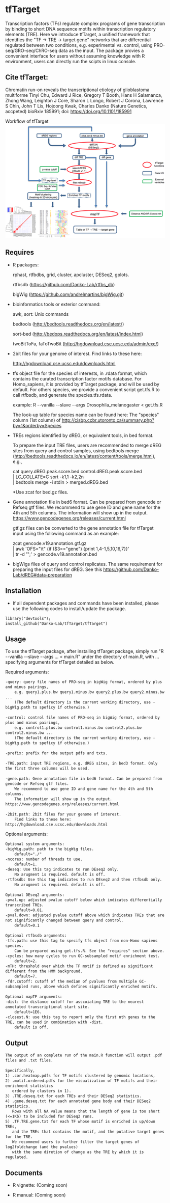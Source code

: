 tfTarget
========

Transcription factors (TFs) regulate complex programs of gene transcription by binding to short DNA sequence motifs within transcription regulatory elements (TRE). Here we introduce tfTarget, a unified framework that identifies the "TF -> TRE -> target gene" networks that are differential regulated between two conditions, e.g. experimental vs. control, using PRO-seq/GRO-seq/ChRO-seq data as the input. The package provies a convenient interface for users without assuming knowledge with R environment, users can directly run the scipts in linux console. 

Cite tfTarget:
--------
Chromatin run-on reveals the transcriptional etiology of glioblastoma multiforme
Tinyi Chu, Edward J Rice, Gregory T Booth, Hans H Salamanca, Zhong Wang, Leighton J Core, Sharon L Longo, Robert J Corona, Lawrence S Chin, John T Lis, Hojoong Kwak, Charles Danko (Nature Genetics, accpeted)
bioRxiv 185991; doi: https://doi.org/10.1101/185991



Workflow of tfTarget
<img src="img/img1.png">


Requires
--------

* R packages:
	
	rphast, rtfbdbs, grid, cluster, apcluster, DESeq2, gplots.
	
	rtfbsdb (https://github.com/Danko-Lab/rtfbs_db) 
	
	bigWig  (https://github.com/andrelmartins/bigWig.git)

* bioinformatics tools or exterior command:
	
	awk, sort: Unix commands
	
	bedtools (http://bedtools.readthedocs.org/en/latest/)
	
	sort-bed (http://bedops.readthedocs.org/en/latest/index.html)
	
	twoBitToFa, faToTwoBit (http://hgdownload.cse.ucsc.edu/admin/exe/)

* 2bit files for your genome of interest.  Find links to these here: 
    
	http://hgdownload.cse.ucsc.edu/downloads.html
	
* tfs object file for the species of interests, in .rdata format, which contains the curated transcription factor motifs database. For Homo_sapiens, it is provided by tfTarget package, and will be used by default. For others species, we provide a convenient script get.tfs.R to call rtfbsdb, and generate the species.tfs.rdata. 
	
	example: R --vanilla --slave --args Drosophila_melanogaster < get.tfs.R
	
	The look-up table for species name can be found here: 
	The "species" column (1st column) of  http://cisbp.ccbr.utoronto.ca/summary.php?by=1&orderby=Species

* TREs regions identified by dREG, or equivalent tools, in bed format. 

	To prepare the input TRE files, users are recommended to merge dREG sites from query and control samples, 
	using bedtools merge (http://bedtools.readthedocs.io/en/latest/content/tools/merge.html), e.g.,
	
	cat query.dREG.peak.score.bed control.dREG.peak.score.bed \
	| LC_COLLATE=C sort -k1,1 -k2,2n \
	| bedtools merge -i stdin > merged.dREG.bed
	
	*Use zcat for bed.gz files.

* Gene annotation file in bed6 format. Can be prepared from gencode or Refseq gtf files. We recommend to use gene ID and gene name for the 4th and 5th columns. The information will show up in the output.
	https://www.gencodegenes.org/releases/current.html
	
	gtf.gz files can be converted to the gene annotation file for tfTarget input using the following command as an example:
	
	zcat gencode.v19.annotation.gtf.gz \
	|  awk 'OFS="\t" {if ($3=="gene") {print $1,$4-1,$5,$10,$16,$7}}' \
	| tr -d '";' > gencode.v19.annotation.bed
	
* bigWigs files of query and control replicates. The same requirement for preparing the input files for dREG. 
	See this https://github.com/Danko-Lab/dREG#data-preparation

Installation
--------

* If all dependent packages and commands have been installed, please use the following codes to install/update the package. 

```````
library("devtools");
install_github("Danko-Lab/tfTarget/tfTarget")
```````

Usage
----------

To use the tfTarget package, after installing tfTarget package, simply run "R --vanilla --slave --args ... < main.R" under the directory of main.R, with ... specifying arguments for tfTarget detailed as below.

Required arguments: 

	-query: query file names of PRO-seq in bigWig format, ordered by plus and minus pairings, 
		e.g. query1.plus.bw query1.minus.bw query2.plus.bw query2.minus.bw ... 
		(The default directory is the current working directory, use -bigWig.path to speficy if otherwise.)

	-control: control file names of PRO-seq in bigWig format, ordered by plus and minus pairings, 
		e.g. control1.plus.bw control1.minus.bw control2.plus.bw control2.minus.bw ...
		(The default directory is the current working directory, use -bigWig.path to speficy if otherwise.)

	-prefix: prefix for the output pdfs and txts. 
	
	-TRE.path: input TRE regions, e.g. dREG sites, in bed3 format. Only the first three columns will be used. 
	
	-gene.path: Gene annotation file in bed6 format. Can be prepared from gencode or Refseq gtf files. 
		We recommend to use gene ID and gene name for the 4th and 5th columns. 
		The information will show up in the output. https://www.gencodegenes.org/releases/current.html
	
	-2bit.path: 2bit files for your genome of interest. 
		Find links to these here: http://hgdownload.cse.ucsc.edu/downloads.html


Optional arguments:

	Optional system arguments:
	-bigWig.path: path to the bigWig files. 
		default="./"
	-ncores: number of threads to use. 
		default=1.
	-deseq: Use this tag indicates to run DEseq2 only. 
		No arugment is required. default is off.
	-rtfbsdb: Use this tag indicates to run DEseq2 and then rtfbsdb only. 
		No arugment is required. default is off.
	
	Optional DEseq2 arguments:
	-pval.up: adjusted pvalue cutoff below which indicates differentially transcribed TREs. 
		default=0.01.
	-pval.down: adjusted pvalue cutoff above which indicates TREs that are not significantly changed between query and control. 
		default=0.1
	
	Optional rtfbsdb arguments:
	-tfs.path: use this tag to specify tfs object from non-Homo sapiens species. 
		Can be prepared using get.tfs.R. See the "requires" section above.
	-cycles: how many cycles to run GC-subsampled motif enrichment test. 
		default=2.
	-mTH: threshold over which the TF motif is defined as significant different from the HMM background. 
		default=7.
	-fdr.cutoff: cutoff of the median of pvalues from multiple GC-subsampled runs, above which defines significantly enriched motifs.
	
	Optional mapTF arguments:
	-dist: the distance cutoff for asscoiating TRE to the nearest annotated transcriptional start site. 
		default=1E6.
	-closest.N: use this tag to report only the first nth genes to the TRE, can be used in combination with -dist. 
		default is off.
	



Output
----------
	The output of an complete run of the main.R function will output .pdf files and .txt files.
	
	Specifically,
	1) .cor.heatmap.pdfs for TF motifs clustered by genomic locations,
	2) .motif.ordered.pdfs for the visualization of TF motifs and their enrichment statistics
	   ordered by clusters in 1).
	3) .TRE.deseq.txt for each TREs and their DESeq2 statistics.
	4) .gene.deseq.txt for each annotated gene body and their DESeq2 statistics.
	   Rows with all NA value means that the length of gene is too short (<=1Kb) to be included for DESeq2 runs.
	5) .TF.TRE.gene.txt for each TF whose motif is enriched in up/down TREs, 
	   and the TREs that contains the motif, and the putative target genes for the TRE.
	   We recommend users to further filter the target genes of log2foldchange (and the pvalues) 
	   with the same diretion of change as the TRE by which it is regulated.
	

Documents
----------

* R vignette:
 (Coming soon)

* R manual:
 (Coming soon)

